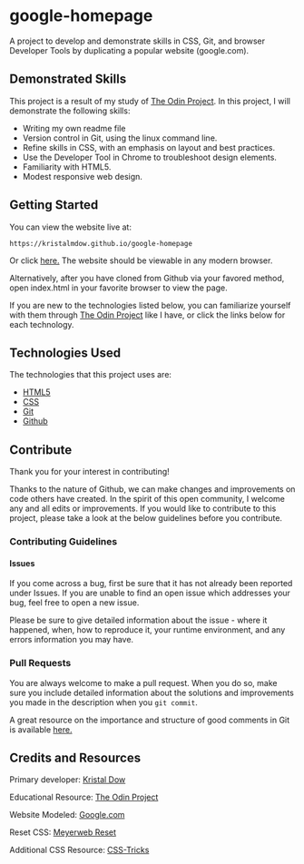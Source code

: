 # google-homepage
A project to develop and demonstrate skills in CSS, Git, and browser Developer Tools  by duplicating a popular website (google.com). 

## Demonstrated Skills
This project is a result of my study of [The Odin Project](https://theodinproject.com). In this project, I will demonstrate the following skills:
- Writing my own readme file
- Version control in Git, using the linux command line.
- Refine skills in CSS, with an emphasis on layout and best practices.
- Use the Developer Tool in Chrome to troubleshoot design elements.
- Familiarity with HTML5.
- Modest responsive web design.

## Getting Started
You can view the website live at:

    https://kristalmdow.github.io/google-homepage

Or click [here.](https://kristalmdow.github.io/google-homepage) The website should be viewable in any modern browser. 

Alternatively, after you have cloned from Github via your favored method, open index.html in your favorite browser to view the page.

If you are new to the technologies listed below, you can familiarize yourself with them through [The Odin Project](https://theodinproject.com) like I have, or click the links below for each technology.

## Technologies Used
The technologies that this project uses are:
- [HTML5](https://www.w3schools.com/html/html5_intro.asp)
- [CSS](https://www.w3schools.com/css/default.asp)
- [Git](https://www.atlassian.com/git/tutorials/what-is-git)
- [Github](https://www.github.com)

## Contribute
Thank you for your interest in contributing! 

Thanks to the nature of Github, we can make changes and improvements on code others have created. In the spirit of this open community, I welcome any and all edits or improvements. If you would like to contribute to this project, please take a look at the below guidelines before you contribute.

### Contributing Guidelines
#### Issues
If you come across a bug, first be sure that it has not already been reported under Issues. If you are unable to find an open issue which addresses your bug, feel free to open a new issue.

Please be sure to give detailed information about the issue - where it happened, when, how to reproduce it, your runtime environment, and any errors information you may have.
### Pull Requests
You are always welcome to make a pull request. When you do so, make sure you include detailed information about the solutions and improvements you made in the description when you `git commit`.

A great resource on the importance and structure of good comments in Git is available [here.](https://chris.beams.io/posts/git-commit/)


## Credits and Resources
Primary developer: [Kristal Dow](https://github.com/KristalMDow)

Educational Resource: [The Odin Project](https://theodinproject.com)

Website Modeled: [Google.com](http://www.google.com)

Reset CSS: [Meyerweb Reset](http://meyerweb.com/eric/tools/css/reset/)

Additional CSS Resource: [CSS-Tricks](https://css-tricks.com/)

